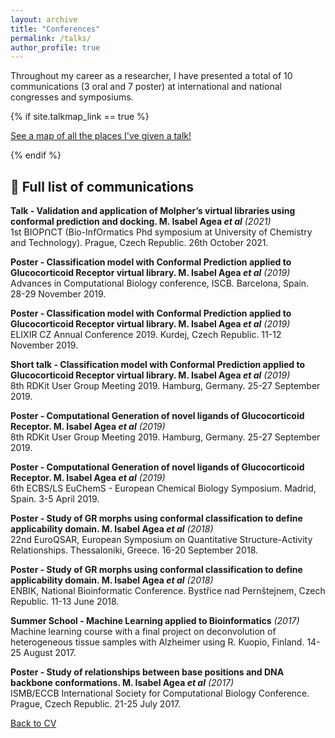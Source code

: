 ```yaml
---
layout: archive
title: "Conferences"
permalink: /talks/
author_profile: true
---
```


Throughout my career as a researcher, I have presented a total of 10 communications (3 oral and 7 poster) at international and national congresses and symposiums. <br>


{% if site.talkmap_link == true %}

<p style="text-decoration:underline;"><a href="/talkmap.html">See a map of all the places I've given a talk!</a></p>

{% endif %}


## 🎤 Full list of communications

**Talk - Validation and application of Molpher’s virtual libraries using conformal prediction and docking. M. Isabel Agea _et al_** _(2021)_ <br>
1st BIOPꓵCT (Bio-InfOrmatics Phd symposium at University of Chemistry and Technology). Prague, Czech Republic. 26th October 2021.

**Poster - Classification model with Conformal Prediction applied to Glucocorticoid Receptor virtual library. M. Isabel Agea _et al_** _(2019)_ <br>
Advances in Computational Biology conference, ISCB. Barcelona, Spain. 28-29 November 2019. <br>

**Poster - Classification model with Conformal Prediction applied to Glucocorticoid Receptor virtual library. M. Isabel Agea _et al_** _(2019)_ <br>
ELIXIR CZ Annual Conference 2019. Kurdej, Czech Republic. 11-12 November 2019. <br>

**Short talk - Classification model with Conformal Prediction applied to Glucocorticoid Receptor virtual library. M. Isabel Agea _et al_** _(2019)_ <br>
8th RDKit User Group Meeting 2019. Hamburg, Germany. 25-27 September 2019. <br>

**Poster - Computational Generation of novel ligands of Glucocorticoid Receptor. M. Isabel Agea _et al_** _(2019)_ <br>
8th RDKit User Group Meeting 2019. Hamburg, Germany. 25-27 September 2019. <br>

**Poster - Computational Generation of novel ligands of Glucocorticoid Receptor. M. Isabel Agea _et al_** _(2019)_ <br>
6th ECBS/LS EuChemS - European Chemical Biology Symposium. Madrid, Spain. 3-5 April 2019. <br>

**Poster - Study of GR morphs using conformal classification to define applicability domain. M. Isabel Agea _et al_** _(2018)_ <br>
22nd EuroQSAR, European Symposium on Quantitative Structure-Activity Relationships. Thessaloniki, Greece. 16-20 September 2018. <br>

**Poster - Study of GR morphs using conformal classification to define applicability domain. M. Isabel Agea _et al_** _(2018)_ <br>
ENBIK, National Bioinformatic Conference. Bystřice nad Pernštejnem, Czech Republic. 11-13 June 2018. <br>

**Summer School - Machine Learning applied to Bioinformatics** _(2017)_ <br>
Machine learning course with a final project on deconvolution of heterogeneous tissue samples with Alzheimer using R. Kuopio, Finland. 14-25 August 2017. <br>

**Poster - Study of relationships between base positions and DNA backbone conformations. M. Isabel Agea _et al_** _(2017)_ <br>
ISMB/ECCB International Society for Computational Biology Conference. Prague, Czech Republic. 21-25 July 2017. <br>


 <a href="https://iagea.github.io/cv/">Back to CV</a> 
